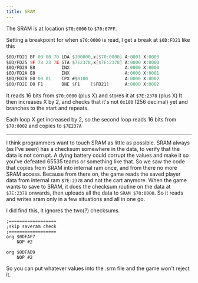 ```yaml
---
title: SRAM
---
```


The SRAM is at location ```$70:0000``` to ```$70:07FF```.

Setting a breakpoint for when ```$70:0000``` is read, I get a break at ```$0D:FD21``` like this

```nasm
$0D/FD21 BF 00 00 70 LDA $700000,x[$70:0000] A:0001 X:0000
$0D/FD25 9F 78 23 7E STA $7E2378,x[$7E:2378] A:0000 X:0000
$0D/FD29 E8          INX                     A:0000 X:0000
$0D/FD2A E8          INX                     A:0000 X:0001
$0D/FD2B E0 00 01    CPX #$0100              A:0000 X:0002
$0D/FD2E D0 F1       BNE $F1    [$FD21]      A:0000 X:0002
```

It reads 16 bits from ```$70:0000``` (plus X) and stores it at ```$7E:2378``` (plus X)
It then increases X by 2, and checks that it's not ```0x100``` (256 decimal) yet
and branches to the start and repeats.

Each loop X get increased by 2, so the second loop reads 16 bits from ```$70:0002``` and copies to ```$7E237A```

---

I think programmers want to touch SRAM as little as possible. SRAM always (as I've seen) has a checksum somewhere in the data, to verify that the data is not corrupt. A dying battery could corrupt the values and make it so you've defeated 65535 teams or something like that. So we saw the code that copies from SRAM into internal ram once, and from there no more SRAM access. Because from there on, the game reads the saved player data from internal ram ```$7E:2378``` and not the cart anymore. When the game wants to save to SRAM, it does the checksum routine on the data at ```$7E:2378``` onwards, then uploads all the data to ```SRAM $70:0000```. So it reads and writes sram only in a few situations and all in one go.

I did find this, it ignores the two(?) checksums.

```text
;==================
;skip saveram check
;==================
org $0DFAF7
	NOP #2

org $0DFAD9
	NOP #2
```

So you can put whatever values into the .srm file and the game won't reject it.
